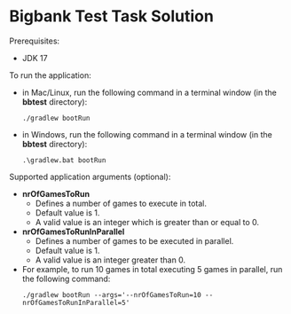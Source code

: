 # Bigbank Test Task Solution

Prerequisites:
* JDK 17

To run the application:
* in Mac/Linux, run the following command in a terminal window (in the **bbtest** directory):
  ```console
  ./gradlew bootRun
  ```
* in Windows, run the following command in a terminal window (in the **bbtest** directory):
  ```console
  .\gradlew.bat bootRun
  ```

Supported application arguments (optional):
* **nrOfGamesToRun**
  * Defines a number of games to execute in total.
  * Default value is 1.
  * A valid value is an integer which is greater than or equal to 0.
* **nrOfGamesToRunInParallel**
  * Defines a number of games to be executed in parallel. 
  * Default value is 1.
  * A valid value is an integer greater than 0.
* For example, to run 10 games in total executing 5 games in parallel, run the following command:
  ```console
  ./gradlew bootRun --args='--nrOfGamesToRun=10 --nrOfGamesToRunInParallel=5'
  ```